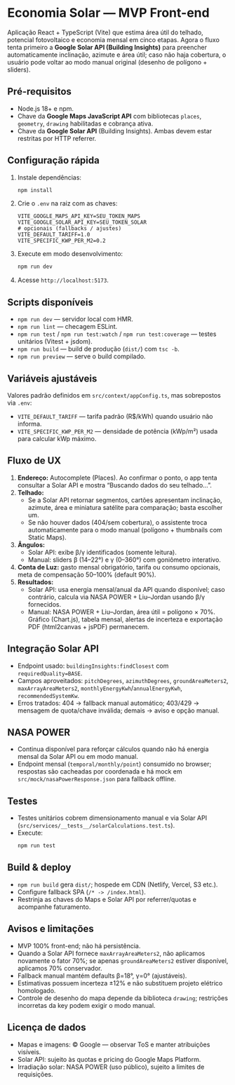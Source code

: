 # Economia Solar — MVP Front-end

Aplicação React + TypeScript (Vite) que estima área útil do telhado, potencial fotovoltaico e economia mensal em cinco etapas. Agora o fluxo tenta primeiro a **Google Solar API (Building Insights)** para preencher automaticamente inclinação, azimute e área útil; caso não haja cobertura, o usuário pode voltar ao modo manual original (desenho de polígono + sliders).

## Pré-requisitos
- Node.js 18+ e npm.
- Chave da **Google Maps JavaScript API** com bibliotecas `places`, `geometry`, `drawing` habilitadas e cobrança ativa.
- Chave da **Google Solar API** (Building Insights). Ambas devem estar restritas por HTTP referrer.

## Configuração rápida
1. Instale dependências:
   ```bash
   npm install
   ```
2. Crie o `.env` na raiz com as chaves:
   ```env
   VITE_GOOGLE_MAPS_API_KEY=SEU_TOKEN_MAPS
   VITE_GOOGLE_SOLAR_API_KEY=SEU_TOKEN_SOLAR
   # opcionais (fallbacks / ajustes)
   VITE_DEFAULT_TARIFF=1.0
   VITE_SPECIFIC_KWP_PER_M2=0.2
   ```
3. Execute em modo desenvolvimento:
   ```bash
   npm run dev
   ```
4. Acesse `http://localhost:5173`.

## Scripts disponíveis
- `npm run dev` — servidor local com HMR.
- `npm run lint` — checagem ESLint.
- `npm run test` / `npm run test:watch` / `npm run test:coverage` — testes unitários (Vitest + jsdom).
- `npm run build` — build de produção (`dist/`) com `tsc -b`.
- `npm run preview` — serve o build compilado.

## Variáveis ajustáveis
Valores padrão definidos em `src/context/appConfig.ts`, mas sobrepostos via `.env`:
- `VITE_DEFAULT_TARIFF` — tarifa padrão (R$/kWh) quando usuário não informa.
- `VITE_SPECIFIC_KWP_PER_M2` — densidade de potência (kWp/m²) usada para calcular kWp máximo.

## Fluxo de UX
1. **Endereço:** Autocomplete (Places). Ao confirmar o ponto, o app tenta consultar a Solar API e mostra “Buscando dados do seu telhado…”.
2. **Telhado:**
   - Se a Solar API retornar segmentos, cartões apresentam inclinação, azimute, área e miniatura satélite para comparação; basta escolher um.
   - Se não houver dados (404/sem cobertura), o assistente troca automaticamente para o modo manual (polígono + thumbnails com Static Maps).
3. **Ângulos:**
   - Solar API: exibe β/γ identificados (somente leitura).
   - Manual: sliders β (14–22°) e γ (0–360°) com goniômetro interativo.
4. **Conta de Luz:** gasto mensal obrigatório, tarifa ou consumo opcionais, meta de compensação 50–100% (default 90%).
5. **Resultados:**
   - Solar API: usa energia mensal/anual da API quando disponível; caso contrário, calcula via NASA POWER + Liu–Jordan usando β/γ fornecidos.
   - Manual: NASA POWER + Liu–Jordan, área útil = polígono × 70%.
   Gráfico (Chart.js), tabela mensal, alertas de incerteza e exportação PDF (html2canvas + jsPDF) permanecem.

## Integração Solar API
- Endpoint usado: `buildingInsights:findClosest` com `requiredQuality=BASE`.
- Campos aproveitados: `pitchDegrees`, `azimuthDegrees`, `groundAreaMeters2`, `maxArrayAreaMeters2`, `monthlyEnergyKwh`/`annualEnergyKwh`, `recommendedSystemKw`.
- Erros tratados: 404 → fallback manual automático; 403/429 → mensagem de quota/chave inválida; demais → aviso e opção manual.

## NASA POWER
- Continua disponível para reforçar cálculos quando não há energia mensal da Solar API ou em modo manual.
- Endpoint mensal (`temporal/monthly/point`) consumido no browser; respostas são cacheadas por coordenada e há mock em `src/mock/nasaPowerResponse.json` para fallback offline.

## Testes
- Testes unitários cobrem dimensionamento manual e via Solar API (`src/services/__tests__/solarCalculations.test.ts`).
- Execute:
  ```bash
  npm run test
  ```

## Build & deploy
- `npm run build` gera `dist/`; hospede em CDN (Netlify, Vercel, S3 etc.).
- Configure fallback SPA (`/* -> /index.html`).
- Restrinja as chaves do Maps e Solar API por referrer/quotas e acompanhe faturamento.

## Avisos e limitações
- MVP 100% front-end; não há persistência.
- Quando a Solar API fornece `maxArrayAreaMeters2`, não aplicamos novamente o fator 70%; se apenas `groundAreaMeters2` estiver disponível, aplicamos 70% conservador.
- Fallback manual mantém defaults β=18°, γ=0° (ajustáveis).
- Estimativas possuem incerteza ±12% e não substituem projeto elétrico homologado.
- Controle de desenho do mapa depende da biblioteca `drawing`; restrições incorretas da key podem exigir o modo manual.

## Licença de dados
- Mapas e imagens: © Google — observar ToS e manter atribuições visíveis.
- Solar API: sujeito às quotas e pricing do Google Maps Platform.
- Irradiação solar: NASA POWER (uso público), sujeito a limites de requisições.
